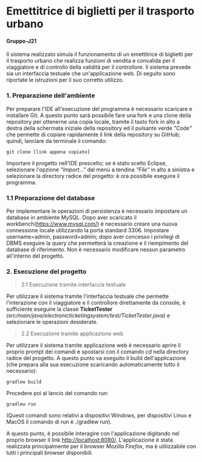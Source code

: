 # Emettitrice di biglietti per il trasporto urbano 
#### Gruppo-J21 

Il sistema realizzato simula il funzionamento di un emettitrice di biglietti per il trasporto urbano che realizza funzioni di vendita e convalida per il viaggiatore e di controllo della validità per il controllore. Il sistema prevede sia un interfaccia testuale che un'applicazione web.
Di seguito sono riportate le istruzioni per il suo corretto utilizzo.

### 1. Preparazione dell'ambiente
Per preparare l'IDE all'esecuzione del programma è necessario scaricare e installare Git. A questo punto sarà possibile fare una fork e una clone della repository per ottenerne una copia locale, tramite il tasto fork in alto a destra della schermata iniziale della repository ed il pulsante verde _"Code"_ che permette di copiare rapidamente il link della repository su GitHub; quindi, lanciare da terminale il comando:

```
git clone [link appena copiato]

```
Importare il progetto nell'IDE prescelto; se è stato scelto Eclipse, selezionare l'opzione _"Import..."_ dal menù a tendina _"File"_ in alto a sinistra e selezionare la directory radice del progetto: è ora possibile eseguire il programma.

### 1.1 Preparazione del database
Per implementare le operazioni di persistenza è necessario impostare un database in ambiente MySQL. Dopo aver scaricato il workbench(https://www.mysql.com/) è necessario creare una nuova connessione locale utilizzando la porta standard 3306. Impostare username=admin, password=admin; dopo aver concesso i privilegi di DBMS eseguire la query  che permetterà la creazione e il riempimento del database di riferimento.
Non è necessario modificare nessun parametro all'interno del progetto.

### 2. Esecuzione del progetto
> 2.1 Esecuzione tramite interfaccia testuale

Per utilizzare il sistema tramite l'interfaccia testuale che permette l'interazione con il viaggiatore e il controllore direttamente da console, è sufficiente eseguire la classe **TicketTester** _(src/main/java/electronicticketingsystem/test/TicketTester.java)_ e selezionare le operazioni desiderate.

> 2.2 Esecuzione tramite applicazione web

Per utilizzare il sistema tramite applicazione web è necessario aprire il proprio prompt dei comandi e spostarsi con il comando _cd_ nella directory radice del progetto. A questo punto va eseguito il build dell'applicazione (che prepara alla sua esecuzione scaricando automaticamente tutto il necessario):

```
gradlew build

```
Procedere poi al lancio del comando run:

```
gradlew run

```
(Questi comandi sono relativi a dispositivi Windows, per dispositivi Linux e MacOS il comando di run è ./gradlew run).

A questo punto, è possibile interagire con l'applicazione digitando nel proprio browser il link [http://localhost:8080/](https://localhost:8080/). L'applicazione è stata realizzata principalmente per il browser _Mozilla Firefox_, ma è utilizzabile con tutti i principali browser disponibili.





